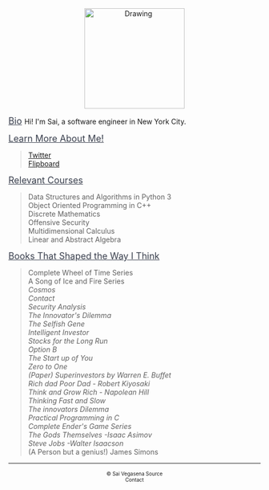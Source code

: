<head>
  <title>About Me (:</title>                                                        
  <link rel="stylesheet" type="text/css" href="/css/about-me.css">   
  <link href="https://fonts.googleapis.com/css?family=Open+Sans:500|Roboto100"         rel="stylesheet">
</head>

<center><img class = "circle" src = "https://scontent-lga3-1.xx.fbcdn.net/v/t1.0-9/10978508_660446680727400_7710698905422809876_n.jpg?oh=a51b6edaff1a194c1a1be4f9111cc5af&oe=5AA5F18F" alt = "Drawing" style = "width: 200px;"/> </center>

<font size="4" color = "393f4d"> <u>Bio</u> </font>
Hi! I'm Sai, a software engineer in New York City.


<font size="4" color = "393f4d"> <u>Learn More About Me!</u> </font>
> [Twitter](https://twitter.com/saivegasena) <br />
> [Flipboard](https://flipboard.com/@SaiVegasena)<br />


<font size="4" color = "393f4d"> <u>Relevant Courses</u> </font>
> Data Structures and Algorithms in Python 3<br />
> Object Oriented Programming in C++<br />
> Discrete Mathematics<br />
> Offensive Security<br />
> Multidimensional Calculus<br />
> Linear and Abstract Algebra<br />

<font size ="4" color= "393f4d"> <u>Books That Shaped the Way I Think</u> </font>
> Complete Wheel of Time Series<br />
> A Song of Ice and Fire Series<br />
> *Cosmos* <br />
> *Contact* <br />
> *Security Analysis* <br />
> *The Innovator's Dilemma* <br />
> *The Selfish Gene* <br />
> *Intelligent Investor* <br />
> *Stocks for the Long Run* <br />
> *Option B* <br />
> *The Start up of You* <br />
> *Zero to One* <br />
> *(Paper) Superinvestors by Warren E. Buffet* <br />
> *Rich dad Poor Dad  - Robert Kiyosaki* <br />
> *Think and Grow Rich - Napolean Hill* <br />
> *Thinking Fast and Slow* <br />
> *The innovators Dilemma* <br />
> *Practical Programming in C* <br />
> *Complete Ender's Game Series* <br />
> *The Gods Themselves -Isaac Asimov* <br />
> *Steve Jobs -Walter Isaacson* <br />
> (A Person but a genius!) James Simons <br />

-------------------------------------------------------------------
<center><font size = "1.5"> &copy; Sai Vegasena <a href = "https://github.com/svv232/svv232.github.io" style = "text-decoration:none"> Source </a>  </font> </center>
<center><font size = "1.5"> <a href = "mailto:svv232@nyu.edu" style = "text-decoration:none">Contact </a> </font> </center>
